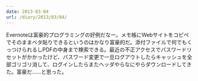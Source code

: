 ```yaml
---
date: 2013-03-04
url: /diary/2013/03/04/
---
```


Evernoteは富豪的プログラミングの好例だなー。メモ帳にWebサイトをコピペでそのままベタ貼りできるというのはかなり富豪的だ。添付ファイルで何でもくっつけられるしPDFの中身まで検索できる。最近の不正アクセスでパスワードリセットがかかったけど、パスワード変更で一旦ログアウトしたらキャッシュを全部ゴリゴリ消して、ログインしたらまたヘッダやらなにやらダウンロードしてきた。富豪だ……と思った。